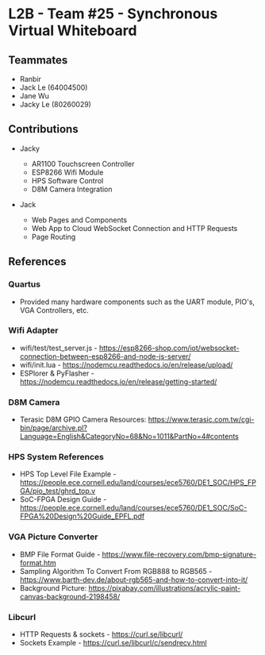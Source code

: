 # L2B - Team #25 - Synchronous Virtual Whiteboard

## Teammates
- Ranbir
- Jack Le (64004500)
- Jane Wu
- Jacky Le (80260029)

## Contributions
- Jacky
  - AR1100 Touchscreen Controller 
  - ESP8266 Wifi Module
  - HPS Software Control
  - D8M Camera Integration

- Jack
  - Web Pages and Components
  - Web App to Cloud WebSocket Connection and HTTP Requests
  - Page Routing

## References

### Quartus
* Provided many hardware components such as the UART module, PIO's, VGA Controllers, etc.

### Wifi Adapter
* wifi/test/test_server.js - https://esp8266-shop.com/iot/websocket-connection-between-esp8266-and-node-js-server/
* wifi/init.lua - https://nodemcu.readthedocs.io/en/release/upload/
* ESPlorer & PyFlasher - https://nodemcu.readthedocs.io/en/release/getting-started/

### D8M Camera
* Terasic D8M GPIO Camera Resources: https://www.terasic.com.tw/cgi-bin/page/archive.pl?Language=English&CategoryNo=68&No=1011&PartNo=4#contents

### HPS System References
* HPS Top Level File Example - https://people.ece.cornell.edu/land/courses/ece5760/DE1_SOC/HPS_FPGA/pio_test/ghrd_top.v
* SoC-FPGA Design Guide - https://people.ece.cornell.edu/land/courses/ece5760/DE1_SOC/SoC-FPGA%20Design%20Guide_EPFL.pdf

### VGA Picture Converter
* BMP File Format Guide - https://www.file-recovery.com/bmp-signature-format.htm
* Sampling Algorithm To Convert From RGB888 to RGB565 - https://www.barth-dev.de/about-rgb565-and-how-to-convert-into-it/
* Background Picture: https://pixabay.com/illustrations/acrylic-paint-canvas-background-2198458/ 

### Libcurl
* HTTP Requests & sockets - https://curl.se/libcurl/
* Sockets Example - https://curl.se/libcurl/c/sendrecv.html 
